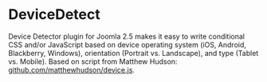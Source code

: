 DeviceDetect
============

Device Detector plugin for Joomla 2.5 makes it easy to write conditional CSS and/or JavaScript based on device operating system (iOS, Android, Blackberry, Windows), orientation (Portrait vs. Landscape), and type (Tablet vs. Mobile). Based on script from Matthew Hudson: <a href="https://github.com/matthewhudson/device.js/">github.com/matthewhudson/device.js</a>.
